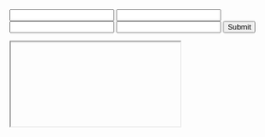 <form action="prog1.php"method="post">
<input type="text" name="ex1">
<input type="text" name="ex2">
<input type="text" name="ex3">
<input type="text" name="ex5">
<input type="submit">
</form>
<iframe onload="window.parent.parent.scrollTo(0,0)"><h1>rajud</h1>
<h1>rajud</h1>
<h1>rajud</h1>
<h1>rajud</h1>
<h1>rajud</h1>
<h1>rajud</h1>
<h1>rajud</h1>
<h1>rajud</h1>
<h1>rajud</h1>
<h1>rajud</h1></iframe>
